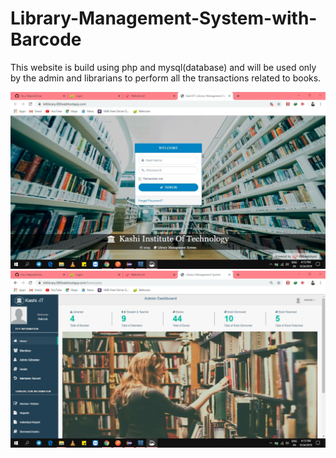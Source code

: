 # Library-Management-System-with-Barcode
This website is build using php and mysql(database) and will be used only by the admin and librarians to perform all the transactions related to books.

![](images/index.jpg)
![](images/home.jpg)
